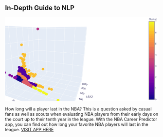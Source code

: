 ## In-Depth Guide to NLP

![](nlp_gif.gif)

How long will a player last in the NBA? This is a question asked by casual fans as well as 
scouts when evaluating NBA players from their early days on the court up to their tenth year 
in the league. With the NBA Career Predictor app, you can find out how long your favorite NBA players will
last in the league. [VISIT APP HERE](https://nbacareerlength.netlify.com/)
